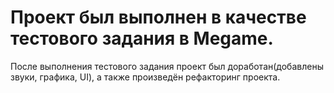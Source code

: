 # Проект был выполнен в качестве тестового задания в Megame.
После выполнения тестового задания проект был доработан(добавлены звуки, графика, UI), а также произведён рефакторинг проекта.
